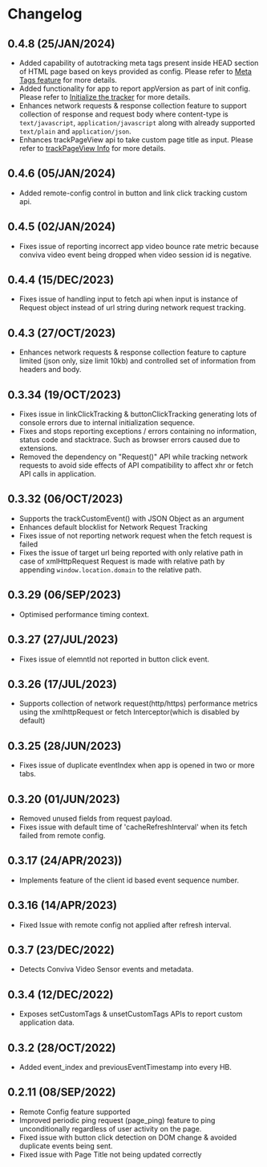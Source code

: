 
# Changelog
## 0.4.8 (25/JAN/2024)
* Added capability of autotracking meta tags present inside HEAD section of HTML page based on keys provided as config. Please refer to [Meta Tags feature](https://github.com/Conviva/conviva-js-script-appanalytics?tab=readme-ov-file#autocollection-of-meta-tags-from-head-section-of-html-page) for more details.
* Added functionality for app to report appVersion as part of init config. Please refer to [Initialize the tracker](https://github.com/Conviva/conviva-js-script-appanalytics?tab=readme-ov-file#initialize-the-tracker) for more details.
* Enhances network requests & response collection feature to support collection of response and request body where content-type is `text/javascript`, `application/javascript` along with already supported `text/plain` and `application/json`.
* Enhances trackPageView api to take custom page title as input. Please refer to [trackPageView Info](https://github.com/Conviva/conviva-js-script-appanalytics?tab=readme-ov-file#report-page-view-for-tracking-in-app-page-navigations) for more details.

## 0.4.6 (05/JAN/2024)
* Added remote-config control in button and link click tracking custom api.

## 0.4.5 (02/JAN/2024)
* Fixes issue of reporting incorrect app video bounce rate metric because conviva video event being dropped when video session id is negative.

## 0.4.4 (15/DEC/2023)
* Fixes issue of handling input to fetch api when input is instance of Request object instead of url string during network request tracking.

## 0.4.3 (27/OCT/2023)
* Enhances network requests & response collection feature to capture limited (json only, size limit 10kb) and controlled set of information from headers and body.

## 0.3.34 (19/OCT/2023)
* Fixes issue in linkClickTracking & buttonClickTracking generating lots of console errors due to internal initialization sequence.
* Fixes and stops reporting exceptions / errors containing no information, status code and stacktrace. Such as browser errors caused due to extensions.
* Removed the dependency on "Request()" API while tracking network requests to avoid side effects of API compatibility to affect xhr or fetch API calls in application.

## 0.3.32 (06/OCT/2023)
* Supports the trackCustomEvent() with JSON Object as an argument
* Enhances default blocklist for Network Request Tracking
* Fixes issue of not reporting network request when the fetch request is failed
* Fixes the issue of target url being reported with only relative path in case of xmlHttpRequest Request is made with relative path by appending `window.location.domain` to the relative path.

## 0.3.29 (06/SEP/2023)
* Optimised performance timing context.

## 0.3.27 (27/JUL/2023)
* Fixes issue of elemntId not reported in button click event.

## 0.3.26 (17/JUL/2023)
* Supports collection of network request(http/https) performance metrics using the xmlhttpRequest or fetch Interceptor(which is disabled by default)

## 0.3.25 (28/JUN/2023)
* Fixes issue of duplicate eventIndex when app is opened in two or more tabs.

## 0.3.20 (01/JUN/2023)
* Removed unused fields from request payload.
* Fixes issue with default time of 'cacheRefreshInterval' when its fetch failed from remote config.

## 0.3.17 (24/APR/2023))
* Implements feature of the client id based event sequence number.

## 0.3.16 (14/APR/2023)
* Fixed Issue with remote config not applied after refresh interval.

## 0.3.7 (23/DEC/2022)
* Detects Conviva Video Sensor events and metadata.

## 0.3.4 (12/DEC/2022)
* Exposes setCustomTags & unsetCustomTags APIs to report custom application data.

## 0.3.2 (28/OCT/2022)
* Added event_index and previousEventTimestamp into every HB.

## 0.2.11 (08/SEP/2022)
* Remote Config feature supported
* Improved periodic ping request (page_ping) feature to ping unconditionally regardless of user activity on the page.
* Fixed issue with button click detection on DOM change & avoided duplicate events being sent.
* Fixed issue with Page Title not being updated correctly

